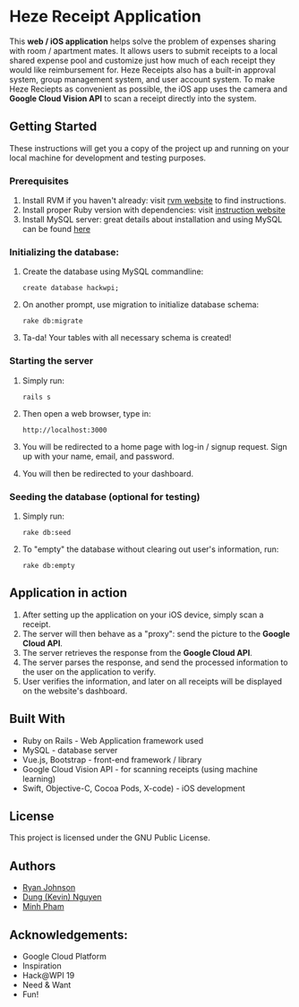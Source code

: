 # Heze Receipt Application

This __web / iOS application__ helps solve the problem of expenses sharing with room / apartment mates. It allows users to submit receipts to a local shared expense pool and customize just how much of each receipt they would like reimbursement for. Heze Receipts also has a built-in approval system, group management system, and user account system. To make Heze Reciepts as convenient as possible, the iOS app uses the camera and __Google Cloud Vision API__ to scan a receipt directly into the system.

## Getting Started
These instructions will get you a copy of the project up and running on your local machine for development and testing purposes. 

### Prerequisites

1. Install RVM if you haven't already: visit [rvm website](https://rvm.io/rvm/install) to find instructions. 
2. Install proper Ruby version with dependencies: visit [instruction website](https://www.phusionpassenger.com/library/walkthroughs/deploy/ruby/ownserver/nginx/oss/install_language_runtime.html) 
3. Install MySQL server: great details about installation and using MySQL can be found [here](https://support.rackspace.com/how-to/installing-mysql-server-on-ubuntu/)

### Initializing the database:
1. Create the database using MySQL commandline: 

    `create database hackwpi;`

2. On another prompt, use migration to initialize database schema: 

    `rake db:migrate`

3. Ta-da! Your tables with all necessary schema is created!

### Starting the server
1. Simply run:

    `rails s`

2. Then open a web browser, type in:

    `http://localhost:3000`

3. You will be redirected to a home page with log-in / signup request. Sign up with your name, email, and password. 

4. You will then be redirected to your dashboard. 

### Seeding the database (optional for testing)
1. Simply run: 
    
    `rake db:seed`

2. To "empty" the database without clearing out user's information, run: 

    `rake db:empty`


## Application in action
1. After setting up the application on your iOS device, simply scan a receipt. 
2. The server will then behave as a "proxy": send the picture to the __Google Cloud API__. 
3. The server retrieves the response from the __Google Cloud API__.
4. The server parses the response, and send the processed information to the user on the application to verify. 
5. User verifies the information, and later on all receipts will be displayed on the website's dashboard.


## Built With
- Ruby on Rails - Web Application framework used
- MySQL - database server
- Vue.js, Bootstrap - front-end framework / library 
- Google Cloud Vision API - for scanning receipts (using machine learning)
- Swift, Objective-C, Cocoa Pods, X-code) - iOS development

## License

This project is licensed under the GNU Public License.

## Authors
- [Ryan Johnson](https://github.com/ryodine)
- [Dung (Kevin) Nguyen](http://github.com/tdn90)
- [Minh Pham](https://github.com/mnpham0417)

## Acknowledgements: 
- Google Cloud Platform
- Inspiration
- Hack@WPI 19
- Need & Want
- Fun!

